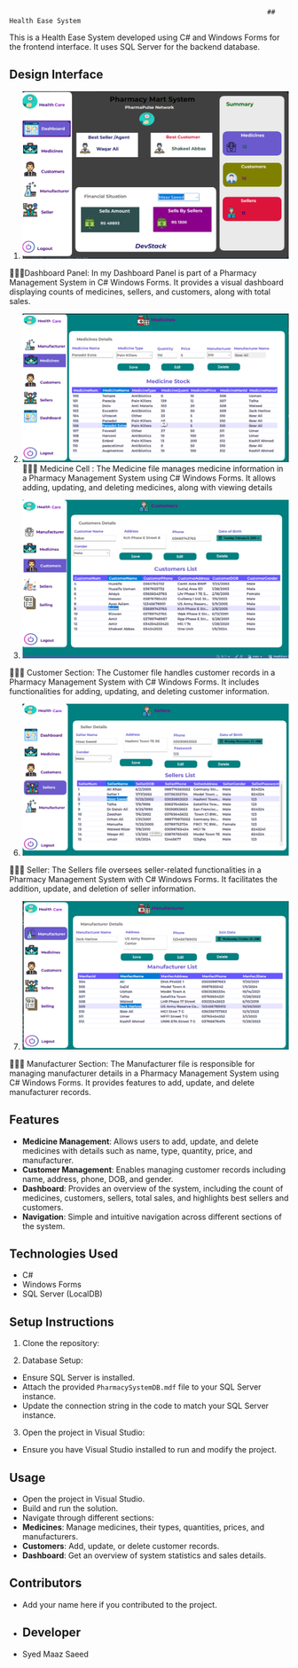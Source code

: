                                                                      ## Health Ease System

This is a Health Ease System developed using C# and Windows Forms for the frontend interface. It uses SQL Server for the backend database.

## Design Interface 

1. ![Dashboard Panel](Assets/Images/Dashboard-Panel.png)

💫💫💫Dashboard Panel: 
  In my Dashboard Panel  is part of a Pharmacy Management System in C# Windows Forms. It provides a visual dashboard displaying counts of medicines, sellers, and customers, along with total sales. 

  2. ![Medicine Cell](Assets/Images/Medicine-Cell.png)
💫💫💫   Medicine Cell :
   The Medicine file manages medicine information in a Pharmacy Management System using C# Windows Forms. It allows adding, updating, and deleting medicines, along with viewing details
   
5. ![Customer Section](Assets/Images/Customer-Section.png)

💫💫💫 Customer Section:
The Customer file handles customer records in a Pharmacy Management System with C# Windows Forms. It includes functionalities for adding, updating, and deleting customer information.

6. ![Seller Details](Assets/Images/Seller.png)

💫💫💫  Seller:
The Sellers file oversees seller-related functionalities in a Pharmacy Management System with C# Windows Forms. It facilitates the addition, update, and deletion of seller information.
   
7. ![Manufacturer Section](Assets/Images/Manufacturer-Details.png)

💫💫💫   Manufacturer Section:
   The Manufacturer file is responsible for managing manufacturer details in a Pharmacy Management System using C# Windows Forms. It provides features to add, update, and delete manufacturer records.

## Features

- **Medicine Management**: Allows users to add, update, and delete medicines with details such as name, type, quantity, price, and manufacturer.
- **Customer Management**: Enables managing customer records including name, address, phone, DOB, and gender.
- **Dashboard**: Provides an overview of the system, including the count of medicines, customers, sellers, total sales, and highlights best sellers and customers.
- **Navigation**: Simple and intuitive navigation across different sections of the system.

## Technologies Used

- C#
- Windows Forms
- SQL Server (LocalDB)

## Setup Instructions

1. Clone the repository:

2. Database Setup:
- Ensure SQL Server is installed.
- Attach the provided `PharmacySystemDB.mdf` file to your SQL Server instance.
- Update the connection string in the code to match your SQL Server instance.

3. Open the project in Visual Studio:
- Ensure you have Visual Studio installed to run and modify the project.

## Usage

- Open the project in Visual Studio.
- Build and run the solution.
- Navigate through different sections:
- **Medicines**: Manage medicines, their types, quantities, prices, and manufacturers.
- **Customers**: Add, update, or delete customer records.
- **Dashboard**: Get an overview of system statistics and sales details.

## Contributors

- Add your name here if you contributed to the project.

- ## Developer
- Syed Maaz Saeed


